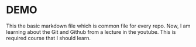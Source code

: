 # DEMO

This the basic markdown file which is common file for every repo.
Now, I am learning about the Git and Github from a lecture in the youtube. This is required course that I should learn.
